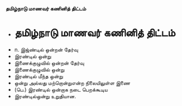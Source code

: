 **தமிழ்நாடு மாணவர் கணினித் திட்டம்**
- # தமிழ்நாடு மாணவர் கணினித் திட்டம்
- n. இஜ்ண்டில் ஒன்றன் தேர்வு
- இரண்டில் ஒன்று
- இணைக்குழுவில் ஒன்றன் தேர்வு
- இணைக்குழுவில் ஒன்று
- இரண்டில் மீந்த ஒன்று
- ஒன்று அல்லது மற்றொன்றுஎன்ற நிலையிலுள்ள இணை
- (பெ.) இரண்டில் ஒன்றாக நடை பெறக்கூடிய
- இரண்டில்ஒன்று உறுதியான.


